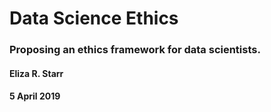 # Data Science Ethics
### Proposing an ethics framework for data scientists.




#### Eliza R. Starr		
#### 5 April 2019

